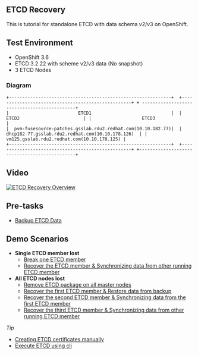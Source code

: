 ETCD Recovery 
-------------

This is tutorial for standalone ETCD with data schema v2/v3 on OpenShift.


## Test Environment ##
- OpenShift 3.6
- ETCD 3.2.22 with scheme v2/v3 data (No snapshot)
- 3 ETCD Nodes

### Diagram ###
```
+-------------------------------------------------------------+  +---------------------------------------------------+ + ---------------------------------------------+
|                          ETCD1                              |  |                      ETCD2                        | |                   ETCD3                      |
|  pvm-fusesource-patches.gsslab.rdu2.redhat.com(10.10.182.77)|  | dhcp182-77.gsslab.rdu2.redhat.com(10.10.178.126)  | |  vm125.gsslab.rdu2.redhat.com(10.10.178.125) |   
+-------------------------------------------------------------+  +---------------------------------------------------+ +----------------------------------------------+
```

## Video
[![ETCD Recovery Overview](http://img.youtube.com/vi/JA0vJ5M4I60/0.jpg)](https://www.youtube.com/embed/JA0vJ5M4I60)

## Pre-tasks ##
- [Backup ETCD Data](./backup_v2.md)

## Demo Scenarios ##
- **Single ETCD member lost**
  - [Break one ETCD member](./single_etcd_lost/break_etcd.md)
  - [Recover the ETCD member & Synchronizing data from other running ETCD member](./single_etcd_lost/recover_etcd.md)
- **All ETCD nodes lost**
  - [Remove ETCD package on all master nodes](./all_etcd_lost/break_etcd.md)
  - [Recover the first ETCD member & Restore data from backup](./all_etcd_lost/recover_first_etcd.md)
  - [Recover the second ETCD member & Synchronizing data from the first ETCD member](./all_etcd_lost/recover_second_etcd.md)
  - [Recover the third ETCD member & Synchronizing data from other running ETCD member](./all_etcd_lost/recover_third_etcd.md)


*Tip*
- [Creating ETCD certificates manually](./create_etcd_certs_manally.md)
- [Execute ETCD using cli](./execute_etcd_using_cli.md)
